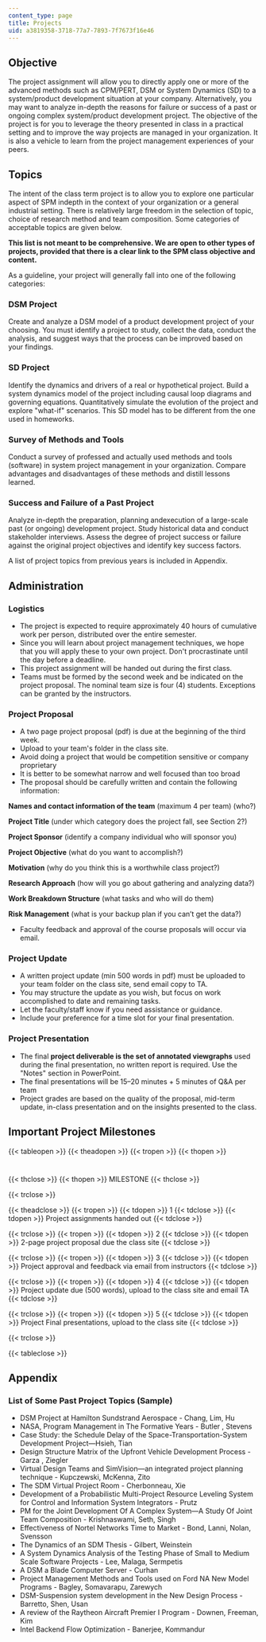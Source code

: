 ```yaml
---
content_type: page
title: Projects
uid: a3819358-3718-77a7-7893-7f7673f16e46
---
```


Objective
---------

The project assignment will allow you to directly apply one or more of the advanced methods such as CPM/PERT, DSM or System Dynamics (SD) to a system/product development situation at your company. Alternatively, you may want to analyze in-depth the reasons for failure or success of a past or ongoing complex system/product development project. The objective of the project is for you to leverage the theory presented in class in a practical setting and to improve the way projects are managed in your organization. It is also a vehicle to learn from the project management experiences of your peers.

Topics
------

The intent of the class term project is to allow you to explore one particular aspect of SPM indepth in the context of your organization or a general industrial setting. There is relatively large freedom in the selection of topic, choice of research method and team composition. Some categories of acceptable topics are given below.

**This list is not meant to be comprehensive. We are open to other types of projects, provided that there is a clear link to the SPM class objective and content.**

As a guideline, your project will generally fall into one of the following categories:

### DSM Project

Create and analyze a DSM model of a product development project of your choosing. You must identify a project to study, collect the data, conduct the analysis, and suggest ways that the process can be improved based on your findings.

### SD Project

Identify the dynamics and drivers of a real or hypothetical project. Build a system dynamics model of the project including causal loop diagrams and governing equations. Quantitatively simulate the evolution of the project and explore "what-if" scenarios. This SD model has to be different from the one used in homeworks.

### Survey of Methods and Tools

Conduct a survey of professed and actually used methods and tools (software) in system project management in your organization. Compare advantages and disadvantages of these methods and distill lessons learned.

### Success and Failure of a Past Project

Analyze in-depth the preparation, planning andexecution of a large-scale past (or ongoing) development project. Study historical data and conduct stakeholder interviews. Assess the degree of project success or failure against the original project objectives and identify key success factors.

A list of project topics from previous years is included in Appendix.

Administration
--------------

### Logistics

*   The project is expected to require approximately 40 hours of cumulative work per person, distributed over the entire semester.
*   Since you will learn about project management techniques, we hope that you will apply these to your own project. Don't procrastinate until the day before a deadline.
*   This project assignment will be handed out during the first class.
*   Teams must be formed by the second week and be indicated on the project proposal. The nominal team size is four (4) students. Exceptions can be granted by the instructors.

### Project Proposal

*   A two page project proposal (pdf) is due at the beginning of the third week.
*   Upload to your team's folder in the class site.
*   Avoid doing a project that would be competition sensitive or company proprietary
*   It is better to be somewhat narrow and well focused than too broad
*   The proposal should be carefully written and contain the following information:

**Names and contact information of the team** (maximum 4 per team) (who?)

**Project Title** (under which category does the project fall, see Section 2?)

**Project Sponsor** (identify a company individual who will sponsor you)

**Project Objective** (what do you want to accomplish?)

**Motivation** (why do you think this is a worthwhile class project?)

**Research Approach** (how will you go about gathering and analyzing data?)

**Work Breakdown Structure** (what tasks and who will do them)

**Risk Management** (what is your backup plan if you can’t get the data?)

*   Faculty feedback and approval of the course proposals will occur via email.

### Project Update

*   A written project update (min 500 words in pdf) must be uploaded to your team folder on the class site, send email copy to TA.
*   You may structure the update as you wish, but focus on work accomplished to date and remaining tasks.
*   Let the faculty/staff know if you need assistance or guidance.
*   Include your preference for a time slot for your final presentation.

### Project Presentation

*   The final **project deliverable is the set of annotated viewgraphs** used during the final presentation, no written report is required. Use the "Notes" section in PowerPoint.
*   The final presentations will be 15–20 minutes + 5 minutes of Q&A per team
*   Project grades are based on the quality of the proposal, mid-term update, in-class presentation and on the insights presented to the class.

Important Project Milestones
----------------------------

{{< tableopen >}}
{{< theadopen >}}
{{< tropen >}}
{{< thopen >}}
#
{{< thclose >}}
{{< thopen >}}
MILESTONE
{{< thclose >}}

{{< trclose >}}

{{< theadclose >}}
{{< tropen >}}
{{< tdopen >}}
1
{{< tdclose >}}
{{< tdopen >}}
Project assignments handed out
{{< tdclose >}}

{{< trclose >}}
{{< tropen >}}
{{< tdopen >}}
2
{{< tdclose >}}
{{< tdopen >}}
2-page project proposal due the class site
{{< tdclose >}}

{{< trclose >}}
{{< tropen >}}
{{< tdopen >}}
3
{{< tdclose >}}
{{< tdopen >}}
Project approval and feedback via email from instructors
{{< tdclose >}}

{{< trclose >}}
{{< tropen >}}
{{< tdopen >}}
4
{{< tdclose >}}
{{< tdopen >}}
Project update due (500 words), upload to the class site and email TA
{{< tdclose >}}

{{< trclose >}}
{{< tropen >}}
{{< tdopen >}}
5
{{< tdclose >}}
{{< tdopen >}}
Project Final presentations, upload to the class site
{{< tdclose >}}

{{< trclose >}}

{{< tableclose >}}

Appendix
--------

### List of Some Past Project Topics (Sample)

*   DSM Project at Hamilton Sundstrand Aerospace - Chang, Lim, Hu
*   NASA, Program Management in The Formative Years - Butler , Stevens
*   Case Study: the Schedule Delay of the Space-Transportation-System Development Project—Hsieh, Tian
*   Design Structure Matrix of the Upfront Vehicle Development Process - Garza , Ziegler
*   Virtual Design Teams and SimVision—an integrated project planning technique - Kupczewski, McKenna, Zito
*   The SDM Virtual Project Room - Cherbonneau, Xie
*   Development of a Probabilistic Multi-Project Resource Leveling System for Control and Information System Integrators - Prutz
*   PM for the Joint Development Of A Complex System—A Study Of Joint Team Composition - Krishnaswami, Seth, Singh
*   Effectiveness of Nortel Networks Time to Market - Bond, Lanni, Nolan, Svensson
*   The Dynamics of an SDM Thesis - Gilbert, Weinstein
*   A System Dynamics Analysis of the Testing Phase of Small to Medium Scale Software Projects - Lee, Malaga, Sermpetis
*   A DSM a Blade Computer Server - Curhan
*   Project Management Methods and Tools used on Ford NA New Model Programs - Bagley, Somavarapu, Zarewych
*   DSM-Suspension system development in the New Design Process - Barretto, Shen, Usan
*   A review of the Raytheon Aircraft Premier I Program - Downen, Freeman, Kim
*   Intel Backend Flow Optimization - Banerjee, Kommandur